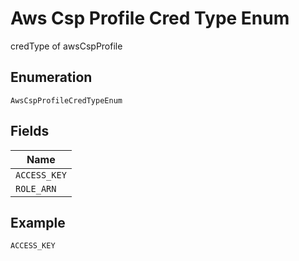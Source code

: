 
# Aws Csp Profile Cred Type Enum

credType of awsCspProfile

## Enumeration

`AwsCspProfileCredTypeEnum`

## Fields

| Name |
|  --- |
| `ACCESS_KEY` |
| `ROLE_ARN` |

## Example

```
ACCESS_KEY
```

